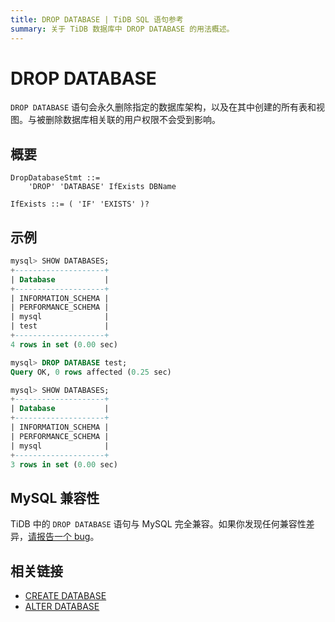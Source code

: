 ```yaml
---
title: DROP DATABASE | TiDB SQL 语句参考
summary: 关于 TiDB 数据库中 DROP DATABASE 的用法概述。
---
```


# DROP DATABASE

`DROP DATABASE` 语句会永久删除指定的数据库架构，以及在其中创建的所有表和视图。与被删除数据库相关联的用户权限不会受到影响。

## 概要

```ebnf+diagram
DropDatabaseStmt ::=
    'DROP' 'DATABASE' IfExists DBName

IfExists ::= ( 'IF' 'EXISTS' )?
```

## 示例

```sql
mysql> SHOW DATABASES;
+--------------------+
| Database           |
+--------------------+
| INFORMATION_SCHEMA |
| PERFORMANCE_SCHEMA |
| mysql              |
| test               |
+--------------------+
4 rows in set (0.00 sec)

mysql> DROP DATABASE test;
Query OK, 0 rows affected (0.25 sec)

mysql> SHOW DATABASES;
+--------------------+
| Database           |
+--------------------+
| INFORMATION_SCHEMA |
| PERFORMANCE_SCHEMA |
| mysql              |
+--------------------+
3 rows in set (0.00 sec)
```

## MySQL 兼容性

TiDB 中的 `DROP DATABASE` 语句与 MySQL 完全兼容。如果你发现任何兼容性差异，[请报告一个 bug](https://docs.pingcap.com/tidb/stable/support)。

## 相关链接

* [CREATE DATABASE](/sql-statements/sql-statement-create-database.md)
* [ALTER DATABASE](/sql-statements/sql-statement-alter-database.md)